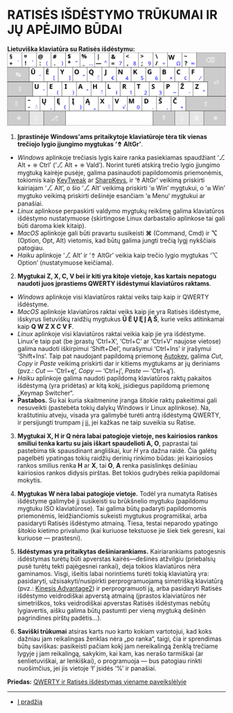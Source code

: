 
# RATISĖS IŠDĖSTYMO TRŪKUMAI IR JŲ APĖJIMO BŪDAI

__Lietuviška klaviatūra su Ratisės išdėstymu:__
![Ratisės išdėstymo klaviatūra](images/kb-lt-ratise.svg)

1. __Įprastinėje Windows'ams pritaikytoje klaviatūroje tėra tik vienas trečiojo lygio įjungimo mygtukas ‘⇮ AltGr’__.
 + _Windows_ aplinkoje trečiasis lygis kaire ranka pasiekiamas spaudžiant ‘⎇ Alt + ⎈ Ctrl’ (‘⎇ Alt + ⎈ Vald’). Norint turėti atskirą trečio lygio įjungimo mygtuką kairėje pusėje, galima pasinaudoti papildomomis priemonėmis, tokiomis kaip [KeyTweak](https://keytweak.en.softonic.com/download) ar [SharpKeys](https://github.com/randyrants/sharpkeys), ir ‘⇮ AltGr’ veikimą priskirti kairiajam ‘⎇ Alt’, o šio ‘⎇ Alt’ veikimą priskirti ‘⊞ Win’ mygtukui, o ‘⊞ Win’ mygtuko veikimą priskirti dešinėje esančiam ‘≣ Menu‘ mygtukui ar panašiai.
 + _Linux_ aplinkose perpaskirti valdymo mygtukų reikšmę galima klaviatūros išdėstymo nustatymuose (skirtingose Linux darbastalio aplinkose tai gali būti daroma kiek kitaip).
 + _MacOS_ aplinkoje gali būti pravartu susikeisti __⌘__ (Command, Cmd) ir __⌥__ (Option, Opt, Alt) vietomis, kad būtų galima jungti trečią lygį nykščiais patogiau.
 + _Haiku_ aplinkoje ‘⎇ Alt’ ir ‘⇮ AltGr’ veikia kaip trečio lygio mygtukas ‘⌥ Option’ (nustatymuose keičiama).

2. __Mygtukai Z, X, C, V bei ir kiti yra kitoje vietoje, kas kartais nepatogu naudoti juos įprastiems QWERTY išdėstymui klaviatūros raktams__.
 + _Windows_ aplinkoje visi klaviatūros raktai veiks taip kaip ir QWERTY išdėstyme.
 + _MacOS_ aplinkoje klaviatūros raktai veiks kaip jie yra Ratisės išdėstyme, išskyrus lietuviškų raidžių mygtukus __Ū Ė Ų Ę Į Ą Š__, kurie veiks atitinkamai kaip __Q W Z X C V F__.
 + _Linux_ aplinkoje visi klaviatūros raktai veikia kaip jie yra išdėstyme. Linux'e taip pat (be įprastų ‘Ctrl+X’, ‘Ctrl+C’ ar ‘Ctrl+V’ naujose vietose) galima naudoti iškirpimui ‘Shift+Del’, nurašymui ‘Ctrl+Ins’ ir įrašymui ‘Shift+Ins’. Taip pat naudojant papildomą priemonę [Autokey](https://github.com/autokey/autokey/wiki/About), galima _Cut_, _Copy_ ir _Paste_ veikimą priskirti dar ir kitiems mygtukams ar jų deriniams (pvz.: _Cut_ — ‘Ctrl+ę’, _Copy_ — ‘Ctrl+į’, _Paste_ — ‘Ctrl+ą’).
 + _Haiku_ aplinkoje galima naudoti papildomą klaviatūros raktų pakaitos išdėstymą (yra pridėtas) ar kitą kokį, įsidiegus papildomą priemonę „Keymap Switcher“.
 + __Pastabos.__ Su kai kuria skaitmenine įranga šitokie raktų pakeitimai gali nesuveikti (pastebėta tokių dalykų Windows ir Linux aplinkose). Na, kraštutiniu atveju, visada yra galimybė turėti antrą išdėstymą QWERTY, ir persijungti trumpam į jį, jei kažkas ne taip suveikia su Ratise.

3. __Mygtukai X, H ir Q nėra labai patogioje vietoje, nes kairiosios rankos smiliui tenka kartu su jais iškart spaudelioti A, O__, paprastai tai pastebima tik spausdinant angliškai, kur _H_ yra dažna raidė. Čia galėtų pagelbėti ypatingas tokių raidžių derinių rinkimo būdas: jei kairiosios rankos smilius renka __H__ ar __X__, tai __O__, __A__ renka pasislinkęs dešiniau kairiosios rankos didysis pirštas. Bet tokios gudrybės reikia papildomai mokytis.

4. __Mygtukas W nėra labai patogioje vietoje.__ Todėl yra numatyta Ratisės išdėstyme galimybė jį susikeisti su brūkšnelio mygtuku (papildomu mygtuku ISO klaviatūrose). Tai galima būtų padaryti papildomomis priemonėmis, leidžiančiomis sukeisti mygtukus programiškai, arba pasidaryti Ratisės išdėstymo atmainą. Tiesa, testai neparodo ypatingo šitokio kietimo privalumo (kai kuriuose tekstuose jie šiek tiek geresni, kai kuriuose — prastesni).

5. __Išdėstymas yra pritaikytas dešiniarankiams.__ Kairiarankiams patogesnis išdėstymas turėtų būti apverstas kairės—dešinės atžvilgiu (priebalsių pusė turėtų tekti pajėgesnei rankai), deja tokios klaviatūros nėra gaminamos. Visgi, išeitis labai norintiems turėti tokią klaviatūrą yra: pasidaryti, užsisakyti/nusipirkti perprogramuojamą simetrišką klaviatūrą (pvz.: [Kinesis Advantage2](https://kinesis-ergo.com/shop/advantage2/)) ir perprogramuoti ją, arba pasidaryti Ratisės išdėstymo veidrodiškai apverstą atmainą (įprastos klaiviatūros nėr simetriškos, toks veidrodiškai apverstas Ratisės išdėstymas nebūtų lygiavertis, aišku galima būtų pastumti per vieną mygtuką dešinėn pagrindines pirštų padėtis…).

6. __Saviški trūkumai__ atsiras karts nuo karto kokiam vartotojui, kad koks dažniau jam reikalingas ženklas nėra „po ranka“, taigi, čia ir sprendimas būtų saviškas: pasikeisti pačiam kokį jam nereikalingą ženklą trečiame lygyje į jam reikalingą, sakykim, kai kam, kas nerašo tarmiškai (ar senlietuviškai, ar lenkiškai), o programuoja — bus patogiau rinkti nuošimčius, jei jis vietoje ‘ł’ įsidės ‘%’ ir panašiai.

__Priedas:__ [QWERTY ir Ratisės išdėstymas viename paveikslėlyje](images/qwerty-ratise.png)

----------------------------------------------

+ [Į pradžią](../README.md)

